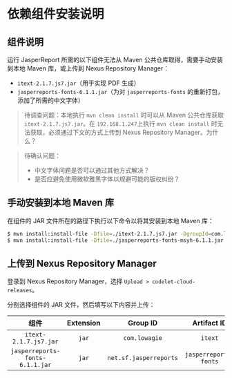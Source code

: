 # 依赖组件安装说明

## 组件说明

运行 JasperReport 所需的以下组件无法从 Maven 公共仓库取得，需要手动安装到本地 Maven 库，或上传到 Nexus Repository Manager：

* `itext-2.1.7.js7.jar`（用于实现 PDF 生成）
* `jasperreports-fonts-6.1.1.jar`（为对 `jasperreports-fonts` 的重新打包，添加了所需的中文字体）

> 待调查问题：本地执行 `mvn clean install` 时可以从 Maven 公共仓库获取 `itext-2.1.7.js7.jar`。在 `192.168.1.247`上执行 `mvn clean install` 时无法获取，必须通过下文的方式上传到 Nexus Repository Manager。为什么？

> 待确认问题： 
> * 中文字体问题是否可以通过其他方式解决？
> * 是否应避免使用微软雅黑字体以规避可能的版权纠纷？

## 手动安装到本地 Maven 库

在组件的 JAR 文件所在的路径下执行以下命令以将其安装到本地 Maven 库：

```bash
$ mvn install:install-file -Dfile=./itext-2.1.7.js7.jar -DgroupId=com.lowagie -DartifactId=itext -Dversion=2.1.7.js7 -Dpackaging=jar
$ mvn install:install-file -Dfile=./jasperreports-fonts-msyh-6.1.1.jar -DgroupId=net.sf.jasperreports -DartifactId=jasperreports-fonts -Dversion=6.1.1 -Dpackaging=jar
```

## 上传到 Nexus Repository Manager

登录到 Nexus Repository Manager，选择 `Upload > codelet-cloud-releases`。

分别选择组件的 JAR 文件，然后填写以下内容并上传：

|组件|Extension|Group ID|Artifact ID|Version|Packaging|
|:---:|:---:|:---:|:---:|:---:|:---:|
|`itext-2.1.7.js7.jar`|`jar`|`com.lowagie`|`itext`|`2.1.7.js7`|`jar`|
|`jasperreports-fonts-6.1.1.jar`|`jar`|`net.sf.jasperreports`|`jasperreports-fonts`|`6.1.1`|`jar`|

